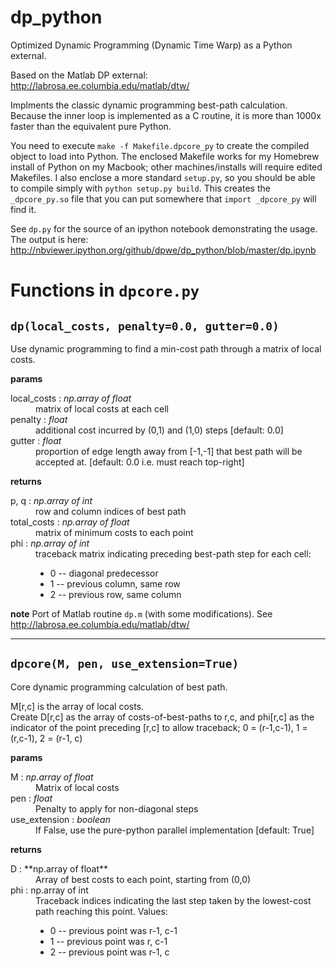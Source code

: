 dp_python
=========

Optimized Dynamic Programming (Dynamic Time Warp) as a Python external.

Based on the Matlab DP external: http://labrosa.ee.columbia.edu/matlab/dtw/

Implments the classic dynamic programming best-path calculation.  Because the inner loop is implemented as a C routine, it is more than 1000x faster than the equivalent pure Python.

You need to execute `make -f Makefile.dpcore_py` to create the compiled object to load into Python.  The enclosed Makefile works for my Homebrew install of Python on my Macbook; other machines/installs will require edited Makefiles. 
I also enclose a more standard `setup.py`, so you should be able to compile simply with `python setup.py build`.  This creates the `_dpcore_py.so` file that you can put somewhere that `import _dpcore_py` will find it.

See `dp.py` for the source of an ipython notebook demonstrating the usage.  The output is here: http://nbviewer.ipython.org/github/dpwe/dp_python/blob/master/dp.ipynb

Functions in `dpcore.py`
========================

`dp(local_costs, penalty=0.0, gutter=0.0)`
------------------------------------------
Use dynamic programming to find a min-cost path through a matrix 
of local costs.

**params**
<DL>
  <DT>local_costs : <I>np.array of float</I></DT>
    <DD>matrix of local costs at each cell</DD>
  <DT>penalty : <I>float</I></DT>
    <DD>additional cost incurred by (0,1) and (1,0) steps [default: 0.0]</DD>
  <DT>gutter : <I>float</I></DT>
    <DD>proportion of edge length away from [-1,-1] that best path will 
    be accepted at. [default: 0.0 i.e. must reach top-right]</DD>
</DL>

**returns**
<DL>
  <DT>p, q : <I>np.array of int</I></DT>
    <DD>row and column indices of best path</DD>
  <DT>total_costs : <I>np.array of float</I></DT>
    <DD>matrix of minimum costs to each point</DD>
  <DT>phi : <I>np.array of int</I></DT>
    <DD>traceback matrix indicating preceding best-path step for each cell:
       <UL>
         <LI>0  -- diagonal predecessor </LI>
         <LI>1  -- previous column, same row</LI>
         <LI>2  -- previous row, same column</LI>
       </UL></DD>
</DL>

**note**
  Port of Matlab routine `dp.m` (with some modifications).  See 
  http://labrosa.ee.columbia.edu/matlab/dtw/

<HR>

`dpcore(M, pen, use_extension=True)`
------------------------------------
Core dynamic programming calculation of best path.

M[r,c] is the array of local costs.  
Create D[r,c] as the array of costs-of-best-paths to r,c, 
and phi[r,c] as the indicator of the point preceding [r,c] to 
allow traceback; 0 = (r-1,c-1), 1 = (r,c-1), 2 = (r-1, c)

**params**
<DL>
    <DT>M : <I>np.array of float</I></DT>
      <DD>Matrix of local costs</DD>
    <DT>pen : <I>float</I></DT>
      <DD>Penalty to apply for non-diagonal steps</DD>
    <DT>use_extension : <I>boolean</I></DT>
      <DD>If False, use the pure-python parallel implementation [default: True]</DD>
</DL>

**returns**
<DL>
    <DT>D : **np.array of float**</DT>
      <DD>Array of best costs to each point, starting from (0,0)</DD>
    <DT>phi : np.array of int</DT>
      <DD>Traceback indices indicating the last step taken by 
      the lowest-cost path reaching this point.  Values:
         <UL>
	   <LI>0  -- previous point was r-1, c-1</LI>
           <LI>1  -- previous point was r, c-1</LI>
           <LI>2  -- previous point was r-1, c</LI>
         </UL></DD>
</DL>
